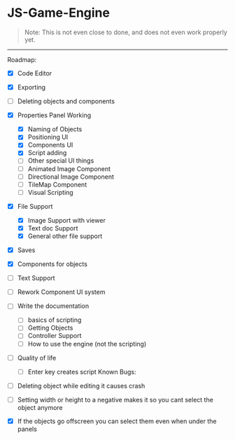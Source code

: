 # JS-Game-Engine

> Note: This is not even close to done, and does not even work properly yet.

---

Roadmap:

- [x] Code Editor
- [x] Exporting
- [ ] Deleting objects and components
- [x] Properties Panel Working
  - [x] Naming of Objects
  - [x] Positioning UI
  - [x] Components UI
  - [x] Script adding
  - [ ] Other special UI things
  - [ ] Animated Image Component
  - [ ] Directional Image Component
  - [ ] TileMap Component
  - [ ] Visual Scripting
- [x] File Support
  - [x] Image Support with viewer
  - [x] Text doc Support
  - [x] General other file support
- [x] Saves
- [x] Components for objects
- [ ] Text Support
- [ ] Rework Component UI system
- [ ] Write the documentation

  - [ ] basics of scripting
  - [ ] Getting Objects
  - [ ] Controller Support
  - [ ] How to use the engine (not the scripting)

- [ ] Quality of life

  - [ ] Enter key creates script
        Known Bugs:

- [ ] Deleting object while editing it causes crash
- [ ] Setting width or height to a negative makes it so you cant select the object anymore
- [x] If the objects go offscreen you can select them even when under the panels
